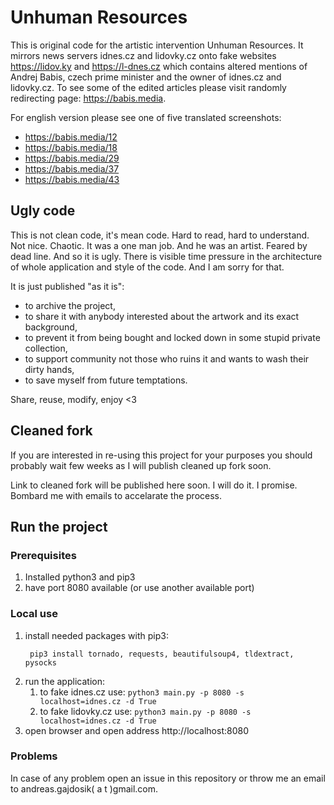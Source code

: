 # Unhuman Resources

This is original code for the artistic intervention Unhuman Resources.
It mirrors news servers idnes.cz and lidovky.cz onto fake websites https://lidov.ky and https://l-dnes.cz which contains altered mentions of Andrej Babis, czech prime minister and the owner of idnes.cz and lidovky.cz.
To see some of the edited articles please visit randomly redirecting page: https://babis.media.

For english version please see one of five translated screenshots:
- https://babis.media/12
- https://babis.media/18
- https://babis.media/29
- https://babis.media/37
- https://babis.media/43

## Ugly code

This is not clean code, it's mean code.
Hard to read, hard to understand.
Not nice.
Chaotic.
It was a one man job.
And he was an artist.
Feared by dead line.
And so it is ugly.
There is visible time pressure in the architecture of whole application and style of the code.
And I am sorry for that.

It is just published "as it is":
- to archive the project,
- to share it with anybody interested about the artwork and its exact background,
- to prevent it from being bought and locked down in some stupid private collection,
- to support community not those who ruins it and wants to wash their dirty hands,
- to save myself from future temptations.

Share, reuse, modify, enjoy <3

## Cleaned fork

If you are interested in re-using this project for your purposes you should probably wait few weeks as I will publish cleaned up fork soon.


Link to cleaned fork will be published here soon.
I will do it.
I promise.
Bombard me with emails to accelarate the process.

## Run the project

### Prerequisites

1. Installed python3 and pip3
2. have port 8080 available (or use another available port)

### Local use

1. install needed packages with pip3:
   ```
    pip3 install tornado, requests, beautifulsoup4, tldextract, pysocks
   ```
2. run the application:
   1. to fake idnes.cz use: `python3 main.py -p 8080 -s localhost=idnes.cz -d True`
   2. to fake lidovky.cz use: `python3 main.py -p 8080 -s localhost=idnes.cz -d True`
3. open browser and open address http://localhost:8080
   
### Problems
In case of any problem open an issue in this repository or throw me an email to andreas.gajdosik( a t )gmail.com.
